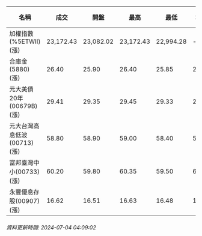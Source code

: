 | 名稱 | 成交 | 開盤 | 最高 | 最低 | 均價 | 成交金額(億) | 昨收 | 漲跌幅 | 漲跌 | 總量 | 昨量 | 振幅 |
| -------- | -------- | -------- | -------- |-------- | -------- | -------- |-------- |-------- |-------- | -------- | -------- |-------- |
|加權指數(%5ETWII) (漲)|23,172.43|23,082.02|23,172.43|22,994.28|-|4,977.47|22,879.37|1.28%|293.06|10,972,483|0|0.78%|
|合庫金(5880) (漲)|26.40|25.90|26.40|25.85|26.16|5.25|25.80|2.33%|0.60|20,076|11,827|2.13%|
|元大美債20年(00679B) (漲)|29.41|29.35|29.45|29.33|29.38|16.94|29.32|0.31%|0.09|57,636|95,411|0.41%|
|元大台灣高息低波(00713) (漲)|58.80|58.90|59.00|58.40|58.63|6.99|58.50|0.51%|0.30|11,925|8,206|1.03%|
|富邦臺灣中小(00733) (漲)|60.20|59.80|60.35|59.50|60.08|1.09|59.40|1.35%|0.80|1,806|1,697|1.43%|
|永豐優息存股(00907) (漲)|16.62|16.51|16.63|16.48|16.55|0.484|16.40|1.34%|0.22|2,922|3,118|0.91%|
###### 資料更新時間: 2024-07-04 04:09:02